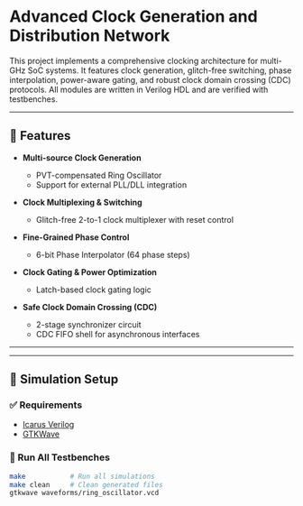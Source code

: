 # Advanced Clock Generation and Distribution Network

This project implements a comprehensive clocking architecture for multi-GHz SoC systems. It features clock generation, glitch-free switching, phase interpolation, power-aware gating, and robust clock domain crossing (CDC) protocols. All modules are written in Verilog HDL and are verified with testbenches.

---

## 🚀 Features

- **Multi-source Clock Generation**
  - PVT-compensated Ring Oscillator
  - Support for external PLL/DLL integration

- **Clock Multiplexing & Switching**
  - Glitch-free 2-to-1 clock multiplexer with reset control

- **Fine-Grained Phase Control**
  - 6-bit Phase Interpolator (64 phase steps)

- **Clock Gating & Power Optimization**
  - Latch-based clock gating logic

- **Safe Clock Domain Crossing (CDC)**
  - 2-stage synchronizer circuit
  - CDC FIFO shell for asynchronous interfaces

---

---

## 🧪 Simulation Setup

### ✅ Requirements
- [Icarus Verilog](http://iverilog.icarus.com)
- [GTKWave](http://gtkwave.sourceforge.net/)

### 🔁 Run All Testbenches

```bash
make           # Run all simulations
make clean     # Clean generated files
gtkwave waveforms/ring_oscillator.vcd

